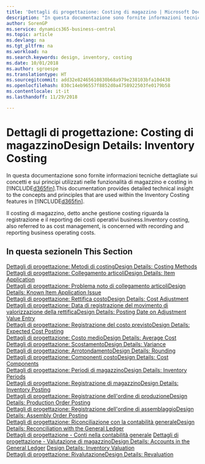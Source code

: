 ```yaml
---
title: 'Dettagli di progettazione: Costing di magazzino | Microsoft Docs'
description: "In questa documentazione sono fornite informazioni tecniche dettagliate sui concetti e sui principi utilizzati nelle funzionalità di magazzino e costing in Business Central."
author: SorenGP
ms.service: dynamics365-business-central
ms.topic: article
ms.devlang: na
ms.tgt_pltfrm: na
ms.workload: na
ms.search.keywords: design, inventory, costing
ms.date: 10/01/2018
ms.author: sgroespe
ms.translationtype: HT
ms.sourcegitcommit: add32e82465610830b68a979e238103bfa10d438
ms.openlocfilehash: 830c14eb96557f8852d0a4758922503fe0179b58
ms.contentlocale: it-it
ms.lasthandoff: 11/29/2018

---
```

# <a name="design-details-inventory-costing"></a><span data-ttu-id="1364c-103">Dettagli di progettazione: Costing di magazzino</span><span class="sxs-lookup"><span data-stu-id="1364c-103">Design Details: Inventory Costing</span></span>
<span data-ttu-id="1364c-104">In questa documentazione sono fornite informazioni tecniche dettagliate sui concetti e sui principi utilizzati nelle funzionalità di magazzino e costing in [!INCLUDE[d365fin](includes/d365fin_md.md)].</span><span class="sxs-lookup"><span data-stu-id="1364c-104">This documentation provides detailed technical insight to the concepts and principles that are used within the Inventory Costing features in [!INCLUDE[d365fin](includes/d365fin_md.md)].</span></span>  

<span data-ttu-id="1364c-105">Il costing di magazzino, detto anche gestione costing riguarda la registrazione e il reporting dei costi operativi business.</span><span class="sxs-lookup"><span data-stu-id="1364c-105">Inventory costing, also referred to as cost management, is concerned with recording and reporting business operating costs.</span></span>  

## <a name="in-this-section"></a><span data-ttu-id="1364c-106">In questa sezione</span><span class="sxs-lookup"><span data-stu-id="1364c-106">In This Section</span></span>  
[<span data-ttu-id="1364c-107">Dettagli di progettazione: Metodi di costing</span><span class="sxs-lookup"><span data-stu-id="1364c-107">Design Details: Costing Methods</span></span>](design-details-costing-methods.md)  
[<span data-ttu-id="1364c-108">Dettagli di progettazione: Collegamento articoli</span><span class="sxs-lookup"><span data-stu-id="1364c-108">Design Details: Item Application</span></span>](design-details-item-application.md)  
[<span data-ttu-id="1364c-109">Dettagli di progettazione: Problema noto di collegamento articoli</span><span class="sxs-lookup"><span data-stu-id="1364c-109">Design Details: Known Item Application Issue</span></span>](design-details-inventory-zero-level-open-item-ledger-entries.md)  
[<span data-ttu-id="1364c-110">Dettagli di progettazione: Rettifica costo</span><span class="sxs-lookup"><span data-stu-id="1364c-110">Design Details: Cost Adjustment</span></span>](design-details-cost-adjustment.md)  
[<span data-ttu-id="1364c-111">Dettagli di progettazione: Data di registrazione del movimento di valorizzazione della rettifica</span><span class="sxs-lookup"><span data-stu-id="1364c-111">Design Details: Posting Date on Adjustment Value Entry</span></span>](design-details-inventory-adjustment-value-entry-posting-date.md)  
[<span data-ttu-id="1364c-112">Dettagli di progettazione: Registrazione del costo previsto</span><span class="sxs-lookup"><span data-stu-id="1364c-112">Design Details: Expected Cost Posting</span></span>](design-details-expected-cost-posting.md)  
[<span data-ttu-id="1364c-113">Dettagli di progettazione: Costo medio</span><span class="sxs-lookup"><span data-stu-id="1364c-113">Design Details: Average Cost</span></span>](design-details-average-cost.md)  
[<span data-ttu-id="1364c-114">Dettagli di progettazione: Scostamento</span><span class="sxs-lookup"><span data-stu-id="1364c-114">Design Details: Variance</span></span>](design-details-variance.md)  
[<span data-ttu-id="1364c-115">Dettagli di progettazione: Arrotondamento</span><span class="sxs-lookup"><span data-stu-id="1364c-115">Design Details: Rounding</span></span>](design-details-rounding.md)  
[<span data-ttu-id="1364c-116">Dettagli di progettazione: Componenti costo</span><span class="sxs-lookup"><span data-stu-id="1364c-116">Design Details: Cost Components</span></span>](design-details-cost-components.md)  
[<span data-ttu-id="1364c-117">Dettagli di progettazione: Periodi di magazzino</span><span class="sxs-lookup"><span data-stu-id="1364c-117">Design Details: Inventory Periods</span></span>](design-details-inventory-periods.md)  
[<span data-ttu-id="1364c-118">Dettagli di progettazione: Registrazione di magazzino</span><span class="sxs-lookup"><span data-stu-id="1364c-118">Design Details: Inventory Posting</span></span>](design-details-inventory-posting.md)  
[<span data-ttu-id="1364c-119">Dettagli di progettazione: Registrazione dell'ordine di produzione</span><span class="sxs-lookup"><span data-stu-id="1364c-119">Design Details: Production Order Posting</span></span>](design-details-production-order-posting.md)  
[<span data-ttu-id="1364c-120">Dettagli di progettazione: Registrazione dell'ordine di assemblaggio</span><span class="sxs-lookup"><span data-stu-id="1364c-120">Design Details: Assembly Order Posting</span></span>](design-details-assembly-order-posting.md)  
[<span data-ttu-id="1364c-121">Dettagli di progettazione: Riconciliazione con la contabilità generale</span><span class="sxs-lookup"><span data-stu-id="1364c-121">Design Details: Reconciliation with the General Ledger</span></span>](design-details-reconciliation-with-the-general-ledger.md)  
<span data-ttu-id="1364c-122">[Dettagli di progettazione - Conti nella contabilità generale](design-details-accounts-in-the-general-ledger.md)
[Dettagli di progettazione - Valutazione di magazzino](design-details-inventory-valuation.md)</span><span class="sxs-lookup"><span data-stu-id="1364c-122">[Design Details: Accounts in the General Ledger](design-details-accounts-in-the-general-ledger.md)
[Design Details: Inventory Valuation](design-details-inventory-valuation.md)</span></span>  
[<span data-ttu-id="1364c-123">Dettagli di progettazione: Rivalutazione</span><span class="sxs-lookup"><span data-stu-id="1364c-123">Design Details: Revaluation</span></span>](design-details-revaluation.md)

